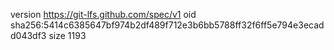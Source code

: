 version https://git-lfs.github.com/spec/v1
oid sha256:5414c6385647bf974b2df489f712e3b6bb5788ff32f6ff5e794e3ecadd043df3
size 1193

